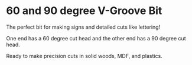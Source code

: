 # 60 and 90 degree V-Groove Bit

The perfect bit for making signs and detailed cuts like lettering!

One end has a 60 degree cut head and the other end has a 90 degree cut head.

Ready to make precision cuts in solid woods, MDF, and plastics.
